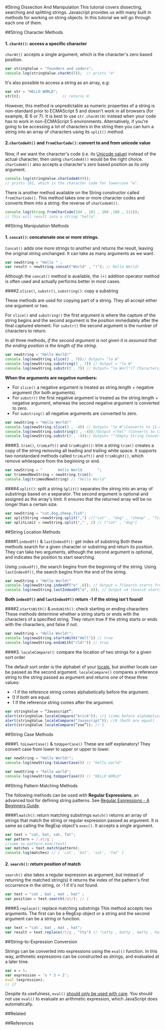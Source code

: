#String Dissection And Manipulation
This tutorial covers dissecting, searching and splitting strings. Javascript provides us with many built in methods for working on string objects. In this tutorial we will go through each one of them.

##String Character Methods

#### 1. `charAt()`: access a specific character
`charAt()` accepts a single argument, which is the character's zero based position.

```javascript
var stringValue = "founders and coders";
console.log(stringValue.charAt(5));  // prints "e"
```

It's also possible to access a string as an array, e.g:

```javascript
var str = "HELLO WORLD";
str[0];                   // returns H
```

However, this method is unpredictable as numeric properties of a string is non-standard prior to ECMAScript 5 and doesn't work in all browsers (for example, IE 6 or 7). It is best to use `str.charAt(0)` instead when your code has to work in non-ECMAScript 5 environments. Alternatively, if you're going to be accessing a lot of characters in the string then you can turn a string into an array of characters using its `split()` method.

#### 2.`charCodeAt()` and `fromCharCode()`: convert to and from unicode value

Now, if we want the character's code (i.e. its [Unicode value](http://unicode-table.com/en/)) instead of the actual character, then using `charCodeAt()` would be the right choice. `charCodeAt()` also accepts a character's zero based position as its only argument.

```javascript
console.log(stringValue.charCodeAt(9));  
// prints 101, which is the character code for lowercase "e".
```

There is another method available on the String constructor called `fromCharCode()`. This method takes one or more character codes and converts them into a string: the reverse of `charCodeAt()`.

```javascript
console.log(String.fromCharCode(104 , 101 , 108 ,108 , 111));
// This will result into a string "hello".
```



##String Manipulation Methods

#### 1. `concat()`: concatenate one or more strings.

`Concat()` adds one more strings to another and returns the result, leaving the original string unchanged. It can take as many arguments as we want.

```javascript
var newString = "Hello " ; 
var result = newString.concat("World" , "!"); // Hello World!
```

Although the `concat()` method is available, the `(+)` addition operator method is often used and actually performs better in most cases.

####2.`slice()`, `substr()`, `substring()`: copy a substring

These methods are used for copying part of a string. They all accept either one argument or two.

For `slice()` and `substring()` the first argument is where the capture of the string begins and the second argument is the position immediately after the final captured element. For `substr()` the second argument is the number of characters to return. 

In all three methods, *if the second argument is not given it is assumed that the ending position is the length of the string.*

```javascript
var newString = "Hello World!"
console.log(newString.slice(3 , 7))// Output= "lo W"
console.log(newString.substring(3 , 7)) // Output = "lo W"
console.log(newString.substr(3 , 7)) // Output= "lo Worl"(7 Characters)
```

**When the arguments are negative numbers:**

+ For `slice()` a negative argument is treated as string.length + negative argument (for both arguments).<br>
+ For `substr()` the first negative argument is treated as the string.length + negative argument, whereas the second negative argument is converted to zero.<br>
+ For `substring()` all negative arguments are converted to zero.<br>

```javascript
var newString = "Hello World!"
console.log(newString.slice(3 , -4)) // Output= "lo W"(Converts to 11-4=7 -- (3,7))
console.log(newString.substring(3 , -4))//Output ="hel" (Converts to (3 , 0) which is equivalent to substring(3 , 0) this method expects the smaller number is the starting point and the larger is the ending.)
console.log(newString.substr(3 , -4))// Output= ""(Empty String Converts to (3 , 0) which means zero character 0 characters in the returning string.)
```

####3. `trim()`, `trimLeft()` and `trimRight()`: trim a string
`trim()` creates a copy of the string removing all leading and trailing white space. It supports two nonstandard methods called `trimLeft()` and `trimRight()`, which remove whitespace from the beginning or end.

```javascript
var newString = "       Hello World       ";
var trimmedNewString = newString.trim();
console.log(trimmedNewString) // "Hello World"
```

####4.`split()`: split a string
`Split()` separates the string into an array of substrings based on a separator. The second argument is optional and assigned as the array's limit. It ensures that the returned array will be no longer than a certain size.

```javascript
var newString = "cat,dog,sheep,fish";
var splitString =newString.split(",") //["cat" , "dog" , "sheep" , "fish"]
var splitLimit = newString.split("," , 2) // ["cat" , "dog"]
```
##String Location Methods

####1.`indexOf()` & `lastIndexOf()`: get index of substring
Both these methods search for a given character or substring and return its position. They can take two arguments, although the second argument is optional, and indicates the position to start searching.

Using `indexOf()`, the search begins from the beginning of the string.
Using `lastIndexOf()`, the search begins from the end of the  string.

```javascript
var newString = "Hello World!"
console.log(newString.indexOf("o" ,6)); // Output = 7(Search starts from the beginning and ignore every "o" before the starting position)
console.log(newString.lastIndexOf("o", 6)); // Output =4 (Search starts from the end towards the beginning.)
```

**Both `indexOf()` and `lastIndexOf()` return -1 if the string isn't found!**

####2.`startsWith()` & `endsWith()`: check starting or ending characters
These methods determine whether a string starts or ends with the characters of a specified string. They return true if the string starts or ends with the characters, and false if not.

```javascript
var newString = "Hello World!";
console.log(newString.startsWith("Hell")) // true
console.log(newString.endsWith("rld!")) // true
```

####3. `localeCompare()`: compare the location of two strings for a given sort order

The default sort order is the alphabet of your [locale](https://developer.mozilla.org/en-US/docs/Web/JavaScript/Reference/Global_Objects/Intl#Locale_identification_and_negotiation), but another locale can be passed as the second argument. `localeCompare()` compares a reference string to the string passed as argument and returns one of these three values:
+ -1 if the reference string comes alphabetically before the argument.
+ 0 if both are equal.
+ 1 if the reference string comes after the argument.

```javascript
var stringValue = “Javascript”;
alert(stringValue.localeCompare("brick")); //1 (come before alphabetically)
alert(stringValue.localeCompare("Javascript")); //0 (both are equal)
alert(stringValue.localeCompare(“zoo”)); //-1
```
##String Case Methods

####1. `toLowerCase()` & `toUpperCase()`
These are self explanatory! They convert case from lower to upper or upper to lower.

```javascript
var newString = "Hello World!";
console.log(newString.toLowerCase()) // "hello world"
```

```javascript
var newString = "hello world";
console.log(newString.toUpperCase()) // "HELLO WORLD"
```

##String Pattern Matching Methods

The following methods can be used with **Regular Expressions**, an advanced tool for defining string patterns. See [Regular Expressions - A Beginners Guide](/JavaScript/regular-expressions-beginners-guide.md).

####1.`match()`: return matching substrings
`match()` returns an array of strings that match the string or regular expression passed as argument. It is same as calling the RegExp object's `exec()`. It accepts a single argument.

```javascript
var text = "cat, bat, sat, fat";
var pattern = /.at/g ;
//same as pattern.exec(text)
var matches = text.match(pattern);
console.log(matches) // [ 'cat', 'bat', 'sat', 'fat' ]
```

#### 2. `search()`: return position of match
`search()` also takes a regular expression as argument, but instead of returning the matched string(s) it returns the index of the pattern's first occurrence in the string, or -1 if it's not found.

```javascript
var text = "cat , bat , mat , hat" ;
var position = text.search(/at/); // 1
```

####3.`replace()`: replace matching substrings
This method accepts two arguments. The first can be a RegExp object or a string and the second argument can be a string or function.

```javascript
var text = "cat , bat , mat , hat";
var result = text.replace(/t/g , "tty") // "catty , batty , matty , hatty"
```

##String-to-Expression Conversion

Strings can be converted into expressions using the `eval()` function. In this way, arithmetic expressions can be constructed as strings, and evaluated at a later time.

```javascript
var x = 5;
var expression = 'x * 3 + 2';
eval (expression);
// 17
```

Despite its usefulness, `eval()` [should only be used with care](https://developer.mozilla.org/en-US/docs/Web/JavaScript/Reference/Global_Objects/eval#Don't_use_eval_needlessly!). You should not use `eval()` to evaluate an arithmetic expression, which JavaScript does automatically.

##Related

##References



